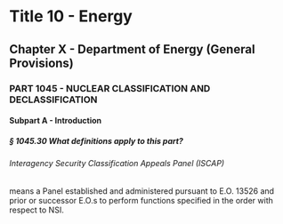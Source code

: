 
# Title 10 - Energy
## Chapter X - Department of Energy (General Provisions)
### PART 1045 - NUCLEAR CLASSIFICATION AND DECLASSIFICATION
#### Subpart A - Introduction
##### § 1045.30 What definitions apply to this part?
###### Interagency Security Classification Appeals Panel (ISCAP)

means a Panel established and administered pursuant to E.O. 13526 and prior or successor E.O.s to perform functions specified in the order with respect to NSI.
